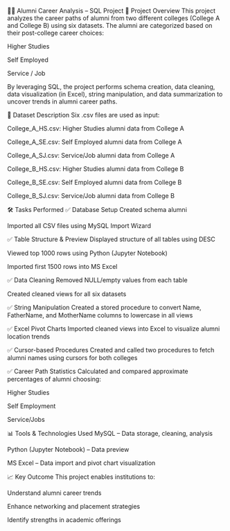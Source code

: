 🧑‍🎓 Alumni Career Analysis – SQL Project
📌 Project Overview
This project analyzes the career paths of alumni from two different colleges (College A and College B) using six datasets. The alumni are categorized based on their post-college career choices:

Higher Studies

Self Employed

Service / Job

By leveraging SQL, the project performs schema creation, data cleaning, data visualization (in Excel), string manipulation, and data summarization to uncover trends in alumni career paths.

📁 Dataset Description
Six .csv files are used as input:

College_A_HS.csv: Higher Studies alumni data from College A

College_A_SE.csv: Self Employed alumni data from College A

College_A_SJ.csv: Service/Job alumni data from College A

College_B_HS.csv: Higher Studies alumni data from College B

College_B_SE.csv: Self Employed alumni data from College B

College_B_SJ.csv: Service/Job alumni data from College B

🛠️ Tasks Performed
✅ Database Setup
Created schema alumni

Imported all CSV files using MySQL Import Wizard

✅ Table Structure & Preview
Displayed structure of all tables using DESC

Viewed top 1000 rows using Python (Jupyter Notebook)

Imported first 1500 rows into MS Excel

✅ Data Cleaning
Removed NULL/empty values from each table

Created cleaned views for all six datasets

✅ String Manipulation
Created a stored procedure to convert Name, FatherName, and MotherName columns to lowercase in all views

✅ Excel Pivot Charts
Imported cleaned views into Excel to visualize alumni location trends

✅ Cursor-based Procedures
Created and called two procedures to fetch alumni names using cursors for both colleges

✅ Career Path Statistics
Calculated and compared approximate percentages of alumni choosing:

Higher Studies

Self Employment

Service/Jobs

📊 Tools & Technologies Used
MySQL – Data storage, cleaning, analysis

Python (Jupyter Notebook) – Data preview

MS Excel – Data import and pivot chart visualization

📈 Key Outcome
This project enables institutions to:

Understand alumni career trends

Enhance networking and placement strategies

Identify strengths in academic offerings
